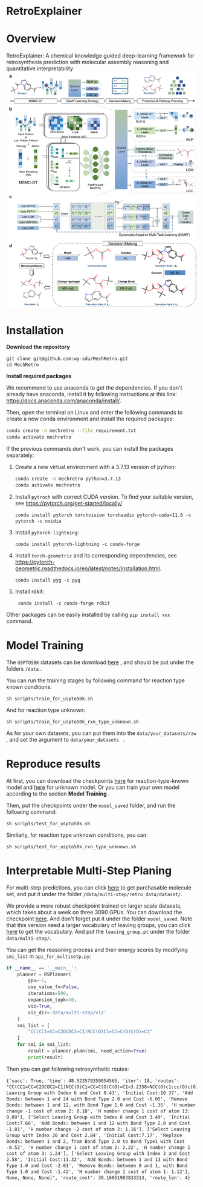 # RetroExplainer

# Overview
RetroExplainer: A chemical knowledge guided deep-learning framework for retrosynthesis prediction with molecular assembly reasoning and quantitative interpretability
![image](framework.png)
# Installation
**Download the repository**

```shell
git clone git@github.com:wy-sdu/MechRetro.git
cd MechRetro
```

**Install required packages**

We recommend to use anaconda to get the dependencies. If you don't already have anaconda, install it by following instructions at this link: https://docs.anaconda.com/anaconda/install/.

Then, open the terminal on Linux and enter the  following commands to create a new conda environment and install the  required packages:

```sh
conda create -n mechretro --file requirement.txt
conda activate mechretro
```

If the previous commands don't work, you can install the packages separately:

1. Create a new virtual environment with a 3.7.13 version of python:

   ```sh
   conda create -n mechretro python=3.7.13
   conda activate mechretro
   ```

2. Install `pytroch` with correct CUDA version. To find your suitable version, see https://pytorch.org/get-started/locally/

   ```shell
   conda install pytorch torchvision torchaudio pytorch-cuda=11.6 -c pytorch -c nvidia
   ```

3. Install `pytorch-lightning`:

   ```shell
   conda install pytorch-lightning -c conda-forge
   ```

4. Install `torch-geometric` and its corresponding dependencies, see https://pytorch-geometric.readthedocs.io/en/latest/notes/installation.html.

   ```shell
   conda install pyg -c pyg
   ```

5. Install rdkit:

   ```shell
    conda install -c conda-forge rdkit
   ```

Other packages can be easily installed by calling `pip install xxx` command.

# Model Training

The `USPTO50K`  datasets can be download [here](https://drive.google.com/file/d/12WnLFJ6LSVj6Z47ZTREEpMXAOKTNAjJe/view?usp=share_link) , and should be put under the folders `/data` .

You can run the training stages by following command for reaction type known conditions:

```shell
sh scripts/train_for_uspto50k.sh
```

And for reaction type unknown:

```shell
sh scripts/train_for_uspto50k_rxn_type_unknown.sh
```

 As for your own datasets, you can put them into the `data/your_datasets/raw` , and set the argument to `data/your_datasets ` .

# Reproduce results

At first, you can download the checkpoints [here](https://drive.google.com/file/d/1GgYO8SjKonlkUKhsthp2R8wo2onc0SMI/view?usp=sharing) for reaction-type-known model and [here](https://drive.google.com/file/d/1GgYO8SjKonlkUKhsthp2R8wo2onc0SMI/view?usp=sharing) for unknown model. Or you can train your own model according to the section **Model Training** . 

Then, put the checkpoints under the `model_saved` folder, and run the following command:

```shell
sh scripts/test_for_uspto50k.sh
```

Similarly, for reaction type unknown conditions, you can:

```shell
sh scripts/test_for_uspto50k_rxn_type_unknown.sh
```

# Interpretable Multi-Step Planing

For multi-step predictions, you can click [here](https://drive.google.com/file/d/1HxDJKe5WyHFet-YOmWP3EpOwT_uAR3yr/view?usp=share_link) to get purchasable molecule set, and put it under the folder `/data/multi-step/retro_data/dataset/`. 

We provide a more robust checkpoint trained on larger scale datasets, which takes about a week on three 3090 GPUs.  You can download the checkpoint [here](https://drive.google.com/file/d/10KbVCOIepgwLvUhCEOlKiwSigV5XyfVz/view?usp=share_link). And don't forget put it under the folder `model_saved`. Note that this version need a larger vocabulary of leaving groups, you can click [here](https://drive.google.com/file/d/1Cr5yfr4h3knewwGUnZB02TLRbGTd3nFC/view?usp=share_link) to get the vocabulary. And put the `leaving_group.pt` under the folder `data/multi-step/`.

You can get the reasoning process and their energy scores by modifying ` smi_list` in  `api_for_multisetp.py`:

```python
if __name__ == '__main__':
    planner = RSPlanner(
        gpu=-1,
        use_value_fn=False,
        iterations=500,
        expansion_topk=10,
        viz=True,
        viz_dir='data/multi-step/viz'
    )
    smi_list = [
        "CC(CC1=CC=C2OCOC2=C1)NCC(O)C1=CC=C(O)C(O)=C1"
    ]
    for smi in smi_list:
        result = planner.plan(smi, need_action=True)
        print(result)
```

Then you can get following retrosynthetic routes:

```
{'succ': True, 'time': 48.523579359054565, 'iter': 18, 'routes': "CC(CC1=CC=C2OCOC2=C1)NCC(O)C1=CC=C(O)C(O)=C1>3.2358>NCC(O)c1ccc(O)c(O)c1.CC(=O)Cc1ccc2c(c1)OCO2|NCC(O)c1ccc(O)c(O)c1>7.8090>NC(=O)C(O)c1ccc(O)c(O)c1|CC(=O)Cc1ccc2c(c1)OCO2>10.1133>CC(O)Cc1ccc2c(c1)OCO2|NC(=O)C(O)c1ccc(O)c(O)c1>9.0024>N.O=C(O)C(O)c1ccc(O)c(O)c1[['Select Leaving Group with Index 6 and Cost 0.43', 'Initial Cost:10.37', 'Add Bonds: between 1 and 24 with Bond Type 2.0 and Cost -6.05', 'Remove Bonds: between 1 and 12, with Bond Type 1.0 and Cost -1.35', 'H number change -1 cost of atom 2: 0.18', 'H number change 1 cost of atom 13: 0.09'], ['Select Leaving Group with Index 6 and Cost 3.49', 'Initial Cost:7.66', 'Add Bonds: between 1 and 12 with Bond Type 2.0 and Cost -1.01', 'H number change -2 cost of atom 2: 1.16'], ['Select Leaving Group with Index 20 and Cost 2.84', 'Initial Cost:7.17', 'Replace Bonds: between 1 and 2, from Bond Type 2.0 to Bond Type1 with Cost -0.52', 'H number change 1 cost of atom 2: 2.22', 'H number change 1 cost of atom 3: 1.24'], ['Select Leaving Group with Index 3 and Cost 2.58', 'Initial Cost:11.32', 'Add Bonds: between 1 and 13 with Bond Type 1.0 and Cost -2.01', 'Remove Bonds: between 0 and 1, with Bond Type 1.0 and Cost -1.42', 'H number change 1 cost of atom 1: 1.12'], None, None, None]", 'route_cost': 30.16051983833313, 'route_len': 4} 
```
